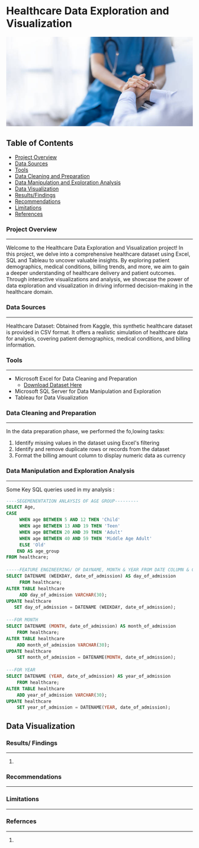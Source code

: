 # Healthcare Data Exploration and Visualization
![Healthcare](image_intro.jpg)

## Table of Contents
- [Project Overview](#project_overview)
- [Data Sources](#data_sources)
- [Tools](#tools)
- [Data Cleaning and Preparation](#data_cleaning_and_preparation)
- [Data Manipulation and Exploration Analysis](#data_manipulation_and_exploration_analysis)
- [Data Visualization](#data-visualization)
- [Results/Findings](#results_/_findings)
- [Recommendations](#recommendations)
- [Limitations](#limitations)
- [References](#references)


### Project Overview
---

Welcome to the Healthcare Data Exploration and Visualization project! In this project, we delve into a comprehensive healthcare dataset using Excel, SQL and Tableau to uncover valuable insights. By exploring patient demographics, medical conditions, billing trends, and more, we aim to gain a deeper understanding of healthcare delivery and patient outcomes. Through interactive visualizations and analysis, we showcase the power of data exploration and visualization in driving informed decision-making in the healthcare domain.

### Data Sources
---
Healthcare Dataset: Obtained from Kaggle, this synthetic healthcare dataset is provided in CSV format. It offers a realistic simulation of healthcare data for analysis, covering patient demographics, medical conditions, and billing information.

### Tools
---
- Microsoft Excel for Data Cleaning and Preparation
     - [Download Dataset Here](https://www.kaggle.com/datasets/prasad22/healthcare-dataset)
- Microsoft SQL Server for Data Manipulation and Exploration
- Tableau for Data Visualization

### Data Cleaning and Preparation
---
In the data preparation phase, we performed the fo,lowing tasks:
1. Identify missing values in the dataset using Excel's filtering
2. Identify and remove duplicate rows or records from the dataset
3. Format the billing amount column to display numeric data as currency

### Data Manipulation and Exploration Analysis
---
Some Key SQL queries used in my analysis :
```SQL
----SEGEMENENTATION ANLAYSIS OF AGE GROUP---------
SELECT Age,
CASE
     WHEN age BETWEEN 5 AND 12 THEN 'Child'
	 WHEN age BETWEEN 13 AND 19 THEN 'Teen'
	 WHEN age BETWEEN 20 AND 39 THEN 'Adult'
	 WHEN age BETWEEN 40 AND 59 THEN 'Middle Age Adult'
	 ELSE 'Old'
	END AS age_group
FROM healthcare;

-----FEATURE ENGINEERING/ OF DAYNAME, MONTH & YEAR FROM DATE COLUMN & CREATING NEW COLUMN---------
SELECT DATENAME (WEEKDAY, date_of_admission) AS day_of_admission
     FROM healthcare;
ALTER TABLE healthcare
     ADD day_of_admission VARCHAR(30);
UPDATE healthcare
   SET day_of_admission = DATENAME (WEEKDAY, date_of_admission);

---FOR MONTH
SELECT DATENAME (MONTH, date_of_admission) AS month_of_admission
    FROM healthcare;
ALTER TABLE healthcare
    ADD month_of_admission VARCHAR(30);
UPDATE healthcare
    SET month_of_admission = DATENAME(MONTH, date_of_admission);

---FOR YEAR
SELECT DATENAME (YEAR, date_of_admission) AS year_of_admission
    FROM healthcare;
ALTER TABLE healthcare
    ADD year_of_admission VARCHAR(30);
UPDATE healthcare
    SET year_of_admission = DATENAME(YEAR, date_of_admission);


```
## Data Visualization

### Results/ Findings
---
1.

### Recommendations
---

### Limitations
---

### Refernces
---
1.
